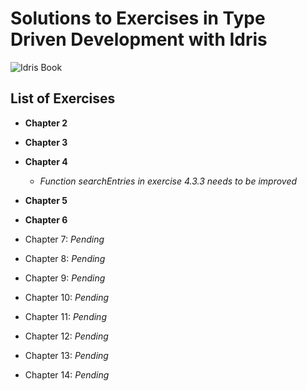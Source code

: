 # Solutions to Exercises in Type Driven Development with Idris

![Idris Book](https://images.manning.com/720/960/resize/book/1/453215a-afa1-443f-9f2d-3b6bf24c34db/Brady-TDDI-HI.png)

## List of Exercises

* **Chapter 2**

* **Chapter 3**

* **Chapter 4**
    - *Function searchEntries in exercise 4.3.3 needs to be improved*

* **Chapter 5**

* **Chapter 6**

* Chapter 7: *Pending*

* Chapter 8: *Pending*

* Chapter 9: *Pending*

* Chapter 10: *Pending*

* Chapter 11: *Pending*

* Chapter 12: *Pending*

* Chapter 13: *Pending*

* Chapter 14: *Pending*
